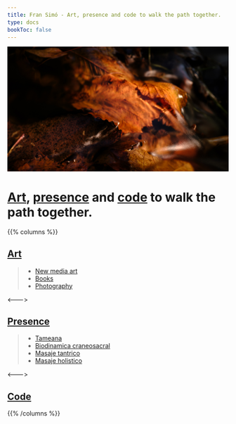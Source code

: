 ```yaml
---
title: Fran Simó - Art, presence and code to walk the path together.
type: docs
bookToc: false
---
```


![X1V45282-Enhanced-SR.jpg](docs/art/photography/It_is_in_all_of_us/X1V45282-Enhanced-SR.jpg)

# [Art](docs/art), [presence](docs/presence) and [code](docs/code) to walk the path together.
{{% columns %}}

## [Art](docs/art)

> - [New media art](docs/art/new_media_art)
> - [Books](docs/art/books)
> - [Photography](docs/art/photography)
  
<--->

## [Presence](docs/presence)

> - [Tameana](docs/presence/tameana)
> - [Biodinamica craneosacral](docs/presence/biodinamica_craneosacral)
> - [Masaje tantrico](docs/presence/masaje_tantrico)
> - [Masaje holistico](docs/presence/masaje_holistico)

<--->

## [Code](docs/code)

{{% /columns %}}